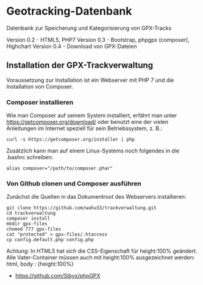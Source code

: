 Geotracking-Datenbank
==================


Datenbank zur Speicherung und Kategorisierung von GPX-Tracks

Version 0.2 - HTML5, PHP7
Version 0.3 - Bootstrap, phpgpx (composer), Highchart
Version 0.4 - Download von GPX-Dateien

Installation der GPX-Trackverwaltung
-------


Voraussetzung zur Installation ist ein Webserver mit PHP 7 und die Installation von Composer. 

### Composer installieren

Wie man Composer auf seinem System installiert, erfährt man unter https://getcomposer.org/download/ oder benutzt eine der vielen Anleitungen im Internet speziell für sein Betriebssystem, z. B.:

`````
curl -s https://getcomposer.org/installer | php
`````
Zusätzlich kann man auf einem Linux-Systems noch folgendes in die .bashrc schreiben:
`````
alias composer="/path/to/composer.phar"
`````

### Von Github clonen und Composer ausführen

Zunächst die Quellen in das Dokumentroot des Webservers installieren:

````
git clone https://github.com/wahu33/trackverwaltung.git
cd trackverwaltung
composer install
mkdir gpx-files
chomod 777 gpx-files
cat "protected" > gpx-files/.htaccess
cp config.default.php config.php
````









Achtung: In HTML5 hat sich die CSS-Eigenschaft für height:100% geändert.
Alle Vater-Container müssen auch mit height:100% ausgezeichnet werden:
html, body : {height:100%}



* https://github.com/Sibyx/phpGPX

